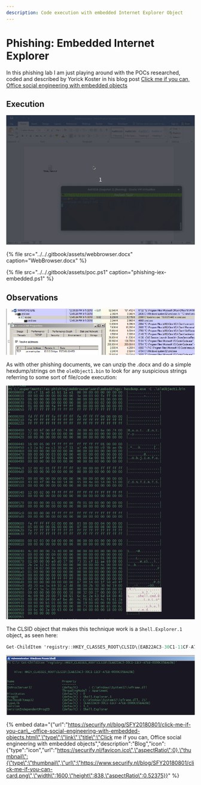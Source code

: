 ```yaml
---
description: Code execution with embedded Internet Explorer Object
---
```


# Phishing: Embedded Internet Explorer

In this phishing lab I am just playing around with the POCs researched, coded and described by Yorick Koster in his blog post [Click me if you can, Office social engineering with embedded objects](https://securify.nl/blog/SFY20180801/click-me-if-you-can_-office-social-engineering-with-embedded-objects.html)

## Execution

![](../../.gitbook/assets/phishing-iex-video.gif)

{% file src="../../.gitbook/assets/webbrowser.docx" caption="WebBrowser.docx" %}

{% file src="../../.gitbook/assets/poc.ps1" caption="phishing-iex-embedded.ps1" %}

## Observations

![](../../.gitbook/assets/phishing-iex-ancestry.png)

As with other phishing documents, we can unzip the .docx and do a simple hexdump/strings on the `oleObject1.bin` to look for any suspicious strings referring to some sort of file/code execution:

![](../../.gitbook/assets/phishing-iex-olebin.png)

The CLSID object that makes this technique work is a `Shell.Explorer.1` object, as seen here:

```csharp
Get-ChildItem 'registry::HKEY_CLASSES_ROOT\CLSID\{EAB22AC3-30C1-11CF-A7EB-0000C05BAE0B}'
```

![](../../.gitbook/assets/phishing-explorer-obj.png)

{% embed data="{\"url\":\"https://securify.nl/blog/SFY20180801/click-me-if-you-can\_-office-social-engineering-with-embedded-objects.html\",\"type\":\"link\",\"title\":\"Click me if you can, Office social engineering with embedded objects\",\"description\":\"Blog\",\"icon\":{\"type\":\"icon\",\"url\":\"https://securify.nl/favicon.ico\",\"aspectRatio\":0},\"thumbnail\":{\"type\":\"thumbnail\",\"url\":\"https://www.securify.nl/blog/SFY20180801/click-me-if-you-can-card.png\",\"width\":1600,\"height\":838,\"aspectRatio\":0.52375}}" %}

  


